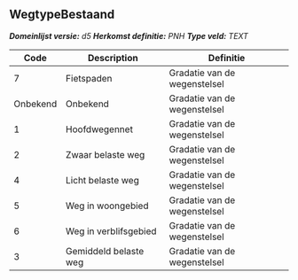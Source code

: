 ﻿## WegtypeBestaand

*__Domeinlijst versie:__ d5*
*__Herkomst definitie:__ PNH*
*__Type veld:__ TEXT*

|__Code__ |__Description__ |__Definitie__	|
|	---	|	---	|   ---	| 
| 7 | Fietspaden | Gradatie van de wegenstelsel |
| Onbekend | Onbekend | Gradatie van de wegenstelsel |
| 1 | Hoofdwegennet | Gradatie van de wegenstelsel |
| 2 | Zwaar belaste weg | Gradatie van de wegenstelsel |
| 4 | Licht belaste weg | Gradatie van de wegenstelsel |
| 5 | Weg in woongebied | Gradatie van de wegenstelsel |
| 6 | Weg in verblifsgebied | Gradatie van de wegenstelsel |
| 3 | Gemiddeld belaste weg | Gradatie van de wegenstelsel |

